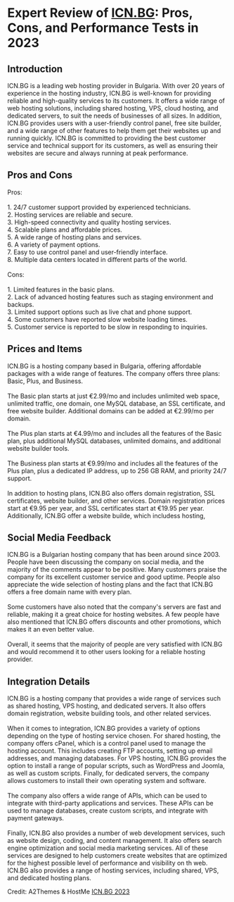 <h1>Expert Review of <a href="https://a2themes.com/icnbg-reviews">ICN.BG</a>: Pros, Cons, and Performance Tests in 2023</h1>
<h2>Introduction</h2>
ICN.BG is a leading web hosting provider in Bulgaria. With over 20 years of experience in the hosting industry, ICN.BG is well-known for providing reliable and high-quality services to its customers. It offers a wide range of web hosting solutions, including shared hosting, VPS, cloud hosting, and dedicated servers, to suit the needs of businesses of all sizes. In addition, ICN.BG provides users with a user-friendly control panel, free site builder, and a wide range of other features to help them get their websites up and running quickly. ICN.BG is committed to providing the best customer service and technical support for its customers, as well as ensuring their websites are secure and always running at peak performance.
<h2>Pros and Cons</h2>
Pros:<br><br>1. 24/7 customer support provided by experienced technicians.<br>2. Hosting services are reliable and secure.<br>3. High-speed connectivity and quality hosting services.<br>4. Scalable plans and affordable prices.<br>5. A wide range of hosting plans and services.<br>6. A variety of payment options.<br>7. Easy to use control panel and user-friendly interface.<br>8. Multiple data centers located in different parts of the world.<br><br>Cons:<br><br>1. Limited features in the basic plans.<br>2. Lack of advanced hosting features such as staging environment and backups.<br>3. Limited support options such as live chat and phone support.<br>4. Some customers have reported slow website loading times.<br>5. Customer service is reported to be slow in responding to inquiries.
<h2>Prices and Items</h2>
ICN.BG is a hosting company based in Bulgaria, offering affordable packages with a wide range of features. The company offers three plans: Basic, Plus, and Business. <br><br>The Basic plan starts at just €2.99/mo and includes unlimited web space, unlimited traffic, one domain, one MySQL database, an SSL certificate, and free website builder. Additional domains can be added at €2.99/mo per domain.<br><br>The Plus plan starts at €4.99/mo and includes all the features of the Basic plan, plus additional MySQL databases, unlimited domains, and additional website builder tools. <br><br>The Business plan starts at €9.99/mo and includes all the features of the Plus plan, plus a dedicated IP address, up to 256 GB RAM, and priority 24/7 support.<br><br>In addition to hosting plans, ICN.BG also offers domain registration, SSL certificates, website builder, and other services. Domain registration prices start at €9.95 per year, and SSL certificates start at €19.95 per year. Additionally, ICN.BG offer a website builde, which includess hosting,
<h2>Social Media Feedback</h2>
ICN.BG is a Bulgarian hosting company that has been around since 2003. People have been discussing the company on social media, and the majority of the comments appear to be positive. Many customers praise the company for its excellent customer service and good uptime. People also appreciate the wide selection of hosting plans and the fact that ICN.BG offers a free domain name with every plan.<br><br>Some customers have also noted that the company's servers are fast and reliable, making it a great choice for hosting websites. A few people have also mentioned that ICN.BG offers discounts and other promotions, which makes it an even better value.<br><br>Overall, it seems that the majority of people are very satisfied with ICN.BG and would recommend it to other users looking for a reliable hosting provider.
<h2>Integration Details</h2>
ICN.BG is a hosting company that provides a wide range of services such as shared hosting, VPS hosting, and dedicated servers. It also offers domain registration, website building tools, and other related services.<br><br>When it comes to integration, ICN.BG provides a variety of options depending on the type of hosting service chosen. For shared hosting, the company offers cPanel, which is a control panel used to manage the hosting account. This includes creating FTP accounts, setting up email addresses, and managing databases. For VPS hosting, ICN.BG provides the option to install a range of popular scripts, such as WordPress and Joomla, as well as custom scripts. Finally, for dedicated servers, the company allows customers to install their own operating system and software.<br><br>The company also offers a wide range of APIs, which can be used to integrate with third-party applications and services. These APIs can be used to manage databases, create custom scripts, and integrate with payment gateways.<br><br>Finally, ICN.BG also provides a number of web development services, such as website design, coding, and content management. It also offers search engine optimization and social media marketing services. All of these services are designed to help customers create websites that are optimized for the highest possible level of performance and visibility on th web. ICN.BG also provides a range of hosting services, including shared, VPS, and dedicated hosting plans.
<p>Credit: A2Themes & HostMe <a href="https://a2themes.com/icnbg-reviews">ICN.BG 2023</a></p>